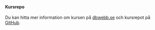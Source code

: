#### Kursrepo

Du kan hitta mer information om kursen på [dbwebb.se](https://dbwebb.se/kurser/ramverk1-v2) och kursrepot på [GitHub](https://github.com/dbwebb-se/ramverk1).
